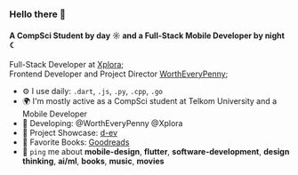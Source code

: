 ### Hello there 👋

#### A CompSci Student by day ☼ and a Full-Stack Mobile Developer by night ☾

Full-Stack Developer at [Xplora](https://github.com/xplora);<br>
Frontend Developer and Project Director [WorthEveryPenny](https://github.com/wortheverypenny);<br>

- ⚙️ I use daily: `.dart`, `.js`, `.py`, `.cpp`, `.go`
- 🌍 I'm mostly active as a CompSci student at Telkom University and a Mobile Developer
- 🔧 Developing: @WorthEveryPenny @Xplora
- 🚀 Project Showcase: [d-ev](https://d-ev.netlify.app/project)
- 📖 Favorite Books: [Goodreads](https://www.goodreads.com/user/show/150964873-abdullah)
- 💬 `ping` me about **mobile-design**, **flutter**, **software-development**, **design thinking**, **ai/ml**, **books**, **music**, **movies**
